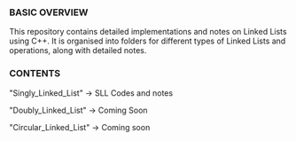 ### BASIC OVERVIEW ###

This repository contains detailed implementations and notes on Linked Lists using C++.
It is organised into folders for different types of Linked Lists and operations, along with detailed notes.

### CONTENTS ###

"Singly_Linked_List" -> SLL Codes and notes 

"Doubly_Linked_List" -> Coming Soon

"Circular_Linked_List" -> Coming soon

